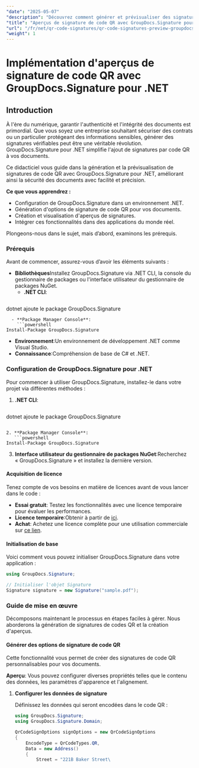 ```yaml
---
"date": "2025-05-07"
"description": "Découvrez comment générer et prévisualiser des signatures de code QR dans vos documents à l'aide de GroupDocs.Signature pour .NET, améliorant ainsi la sécurité et l'authenticité."
"title": "Aperçus de signature de code QR avec GroupDocs.Signature pour .NET - Un guide complet"
"url": "/fr/net/qr-code-signatures/qr-code-signatures-preview-groupdocs-signature-net/"
"weight": 1
---
```


# Implémentation d'aperçus de signature de code QR avec GroupDocs.Signature pour .NET

## Introduction

À l'ère du numérique, garantir l'authenticité et l'intégrité des documents est primordial. Que vous soyez une entreprise souhaitant sécuriser des contrats ou un particulier protégeant des informations sensibles, générer des signatures vérifiables peut être une véritable révolution. GroupDocs.Signature pour .NET simplifie l'ajout de signatures par code QR à vos documents.

Ce didacticiel vous guide dans la génération et la prévisualisation de signatures de code QR avec GroupDocs.Signature pour .NET, améliorant ainsi la sécurité des documents avec facilité et précision.

**Ce que vous apprendrez :**
- Configuration de GroupDocs.Signature dans un environnement .NET.
- Génération d'options de signature de code QR pour vos documents.
- Création et visualisation d'aperçus de signatures.
- Intégrer ces fonctionnalités dans des applications du monde réel.

Plongeons-nous dans le sujet, mais d’abord, examinons les prérequis.

### Prérequis

Avant de commencer, assurez-vous d’avoir les éléments suivants :
- **Bibliothèques**Installez GroupDocs.Signature via .NET CLI, la console du gestionnaire de packages ou l'interface utilisateur du gestionnaire de packages NuGet.
  - **.NET CLI**:
    ```shell
dotnet ajoute le package GroupDocs.Signature
```
  - **Package Manager Console**:
    ```powershell
Install-Package GroupDocs.Signature
```
- **Environnement**:Un environnement de développement .NET comme Visual Studio.
- **Connaissance**:Compréhension de base de C# et .NET.

### Configuration de GroupDocs.Signature pour .NET

Pour commencer à utiliser GroupDocs.Signature, installez-le dans votre projet via différentes méthodes :

1. **.NET CLI**:
   ```shell
dotnet ajoute le package GroupDocs.Signature
```

2. **Package Manager Console**:
   ```powershell
Install-Package GroupDocs.Signature
```

3. **Interface utilisateur du gestionnaire de packages NuGet**:Recherchez « GroupDocs.Signature » et installez la dernière version.

#### Acquisition de licence

Tenez compte de vos besoins en matière de licences avant de vous lancer dans le code :
- **Essai gratuit**: Testez les fonctionnalités avec une licence temporaire pour évaluer les performances.
- **Licence temporaire**:Obtenir à partir de [ici](https://purchase.groupdocs.com/temporary-license/).
- **Achat**: Achetez une licence complète pour une utilisation commerciale sur [ce lien](https://purchase.groupdocs.com/buy).

#### Initialisation de base

Voici comment vous pouvez initialiser GroupDocs.Signature dans votre application :

```csharp
using GroupDocs.Signature;

// Initialiser l'objet Signature
Signature signature = new Signature("sample.pdf");
```

### Guide de mise en œuvre

Décomposons maintenant le processus en étapes faciles à gérer. Nous aborderons la génération de signatures de codes QR et la création d'aperçus.

#### Générer des options de signature de code QR

Cette fonctionnalité vous permet de créer des signatures de code QR personnalisables pour vos documents.

**Aperçu**: Vous pouvez configurer diverses propriétés telles que le contenu des données, les paramètres d'apparence et l'alignement.

1. **Configurer les données de signature**
   
   Définissez les données qui seront encodées dans le code QR :
   
   ```csharp
   using GroupDocs.Signature;
   using GroupDocs.Signature.Domain;

   QrCodeSignOptions signOptions = new QrCodeSignOptions
   {
       EncodeType = QrCodeTypes.QR,
       Data = new Address()
       {
           Street = "221B Baker Street\